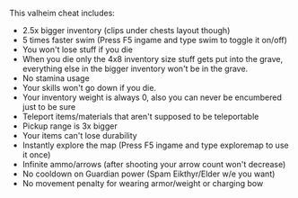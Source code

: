 This valheim cheat includes:
- 2.5x bigger inventory (clips under chests layout though)
- 5 times faster swim (Press F5 ingame and type swim to toggle it on/off)
- You won't lose stuff if you die
- When you die only the 4x8 inventory size stuff gets put into the grave, everything else in the bigger inventory won't be in the grave.
- No stamina usage
- Your skills won't go down if you die.
- Your inventory weight is always 0, also you can never be encumbered just to be sure
- Teleport items/materials that aren't supposed to be teleportable
- Pickup range is 3x bigger
- Your items can't lose durability
- Instantly explore the map (Press F5 ingame and type exploremap to use it once)
- Infinite ammo/arrows (after shooting your arrow count won't decrease)
- No cooldown on Guardian power (Spam Eikthyr/Elder w/e you want)
- No movement penalty for wearing armor/weight or charging bow
